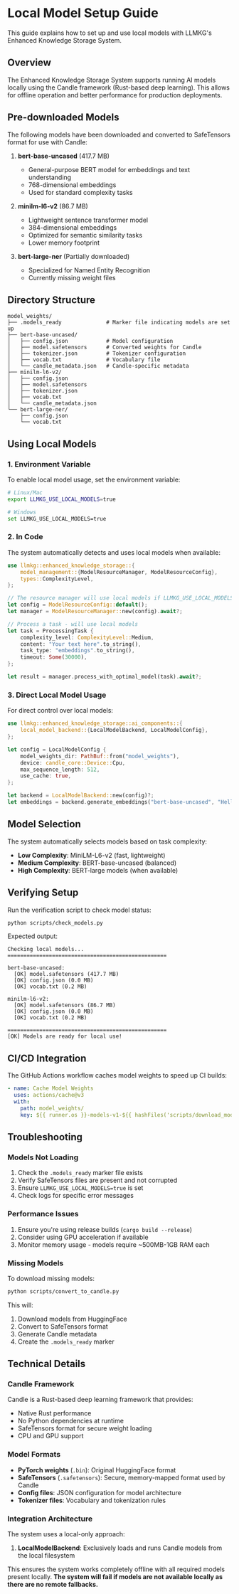 # Local Model Setup Guide

This guide explains how to set up and use local models with LLMKG's Enhanced Knowledge Storage System.

## Overview

The Enhanced Knowledge Storage System supports running AI models locally using the Candle framework (Rust-based deep learning). This allows for offline operation and better performance for production deployments.

## Pre-downloaded Models

The following models have been downloaded and converted to SafeTensors format for use with Candle:

1. **bert-base-uncased** (417.7 MB)
   - General-purpose BERT model for embeddings and text understanding
   - 768-dimensional embeddings
   - Used for standard complexity tasks

2. **minilm-l6-v2** (86.7 MB)  
   - Lightweight sentence transformer model
   - 384-dimensional embeddings
   - Optimized for semantic similarity tasks
   - Lower memory footprint

3. **bert-large-ner** (Partially downloaded)
   - Specialized for Named Entity Recognition
   - Currently missing weight files

## Directory Structure

```
model_weights/
├── .models_ready              # Marker file indicating models are set up
├── bert-base-uncased/
│   ├── config.json            # Model configuration
│   ├── model.safetensors      # Converted weights for Candle
│   ├── tokenizer.json         # Tokenizer configuration
│   ├── vocab.txt              # Vocabulary file
│   └── candle_metadata.json   # Candle-specific metadata
├── minilm-l6-v2/
│   ├── config.json
│   ├── model.safetensors
│   ├── tokenizer.json
│   ├── vocab.txt
│   └── candle_metadata.json
└── bert-large-ner/
    ├── config.json
    └── vocab.txt
```

## Using Local Models

### 1. Environment Variable

To enable local model usage, set the environment variable:

```bash
# Linux/Mac
export LLMKG_USE_LOCAL_MODELS=true

# Windows
set LLMKG_USE_LOCAL_MODELS=true
```

### 2. In Code

The system automatically detects and uses local models when available:

```rust
use llmkg::enhanced_knowledge_storage::{
    model_management::{ModelResourceManager, ModelResourceConfig},
    types::ComplexityLevel,
};

// The resource manager will use local models if LLMKG_USE_LOCAL_MODELS is set
let config = ModelResourceConfig::default();
let manager = ModelResourceManager::new(config).await?;

// Process a task - will use local models
let task = ProcessingTask {
    complexity_level: ComplexityLevel::Medium,
    content: "Your text here".to_string(),
    task_type: "embeddings".to_string(),
    timeout: Some(30000),
};

let result = manager.process_with_optimal_model(task).await?;
```

### 3. Direct Local Model Usage

For direct control over local models:

```rust
use llmkg::enhanced_knowledge_storage::ai_components::{
    local_model_backend::{LocalModelBackend, LocalModelConfig},
};

let config = LocalModelConfig {
    model_weights_dir: PathBuf::from("model_weights"),
    device: candle_core::Device::Cpu,
    max_sequence_length: 512,
    use_cache: true,
};

let backend = LocalModelBackend::new(config)?;
let embeddings = backend.generate_embeddings("bert-base-uncased", "Hello world").await?;
```

## Model Selection

The system automatically selects models based on task complexity:

- **Low Complexity**: MiniLM-L6-v2 (fast, lightweight)
- **Medium Complexity**: BERT-base-uncased (balanced)
- **High Complexity**: BERT-large models (when available)

## Verifying Setup

Run the verification script to check model status:

```bash
python scripts/check_models.py
```

Expected output:
```
Checking local models...
==================================================

bert-base-uncased:
  [OK] model.safetensors (417.7 MB)
  [OK] config.json (0.0 MB)
  [OK] vocab.txt (0.2 MB)

minilm-l6-v2:
  [OK] model.safetensors (86.7 MB)
  [OK] config.json (0.0 MB)
  [OK] vocab.txt (0.2 MB)

==================================================
[OK] Models are ready for local use!
```

## CI/CD Integration

The GitHub Actions workflow caches model weights to speed up CI builds:

```yaml
- name: Cache Model Weights
  uses: actions/cache@v3
  with:
    path: model_weights/
    key: ${{ runner.os }}-models-v1-${{ hashFiles('scripts/download_models.py') }}
```

## Troubleshooting

### Models Not Loading

1. Check the `.models_ready` marker file exists
2. Verify SafeTensors files are present and not corrupted
3. Ensure `LLMKG_USE_LOCAL_MODELS=true` is set
4. Check logs for specific error messages

### Performance Issues

1. Ensure you're using release builds (`cargo build --release`)
2. Consider using GPU acceleration if available
3. Monitor memory usage - models require ~500MB-1GB RAM each

### Missing Models

To download missing models:

```bash
python scripts/convert_to_candle.py
```

This will:
1. Download models from HuggingFace
2. Convert to SafeTensors format
3. Generate Candle metadata
4. Create the `.models_ready` marker

## Technical Details

### Candle Framework

Candle is a Rust-based deep learning framework that provides:
- Native Rust performance
- No Python dependencies at runtime
- SafeTensors format for secure weight loading
- CPU and GPU support

### Model Formats

- **PyTorch weights** (`.bin`): Original HuggingFace format
- **SafeTensors** (`.safetensors`): Secure, memory-mapped format used by Candle
- **Config files**: JSON configuration for model architecture
- **Tokenizer files**: Vocabulary and tokenization rules

### Integration Architecture

The system uses a local-only approach:
1. **LocalModelBackend**: Exclusively loads and runs Candle models from the local filesystem

This ensures the system works completely offline with all required models present locally. **The system will fail if models are not available locally as there are no remote fallbacks.**